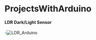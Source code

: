 # ProjectsWithArduino

#### LDR Dark/Light Sensor
-![LDR_Arduino](https://github.com/Adeen317/ProjectsWithArduino/assets/112985225/712ec2f7-b626-423f-b520-b8d6a70f4aed)
